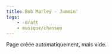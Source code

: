 ```yaml
---
title: Bob Marley - Jammin'
tags:
    - -draft
    - musique/chanson
---
```


Page créée automatiquement, mais vide.

